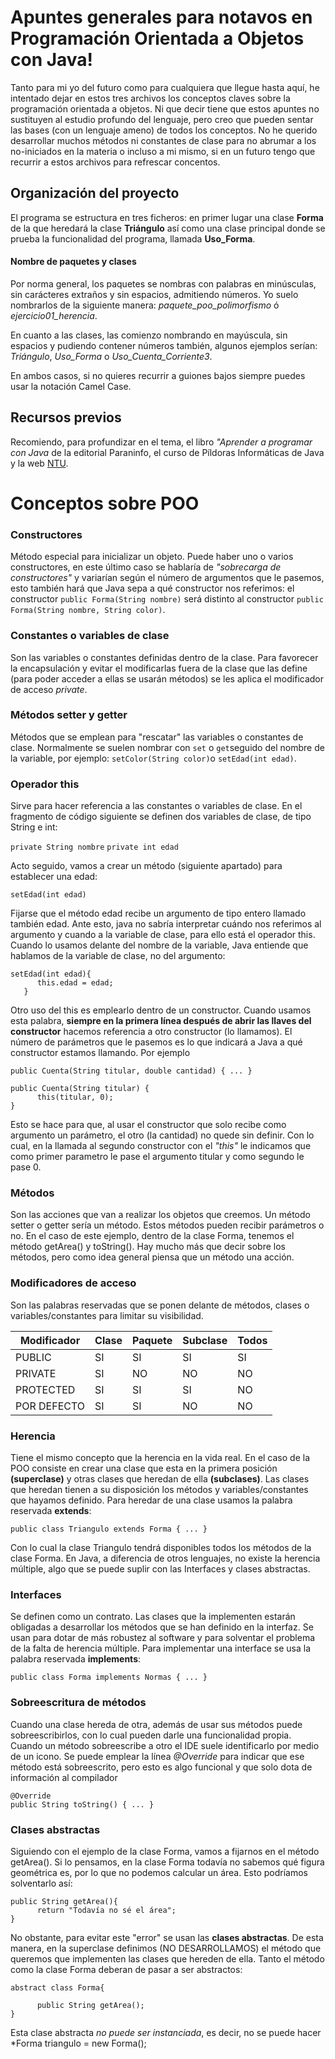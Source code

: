 # Apuntes generales para notavos en Programación Orientada a Objetos con Java!

Tanto para mi yo del futuro como para cualquiera que llegue hasta aquí, he intentado dejar en estos tres archivos los conceptos claves sobre la programación orientada a objetos. Ni que decir tiene que estos apuntes no sustituyen al estudio profundo del lenguaje, pero creo que pueden sentar las bases (con un lenguaje ameno) de todos los conceptos. No he querido desarrollar muchos métodos ni constantes de clase para no abrumar a los no-iniciados en la materia o incluso a mi mismo, si en un futuro tengo que recurrir a estos archivos para refrescar concentos.

## Organización del proyecto
El programa se estructura en tres ficheros: en primer lugar una clase **Forma** de la que heredará la clase **Triángulo** así como una clase principal donde se prueba la funcionalidad del programa, llamada **Uso_Forma**. 

#### Nombre de paquetes y clases
Por norma general, los paquetes se nombras con palabras en minúsculas, sin carácteres extraños y sin espacios, admitiendo números. Yo suelo nombrarlos de la siguiente manera: *paquete_poo_polimorfismo* ó *ejercicio01_herencia*.

En cuanto a las clases, las comienzo nombrando en mayúscula, sin espacios y pudiendo contener números también, algunos ejemplos serían: *Triángulo*, *Uso_Forma* o *Uso_Cuenta_Corriente3*.

En ambos casos, si no quieres recurrir a guiones bajos siempre puedes usar la notación Camel Case.

## Recursos previos
Recomiendo, para profundizar en el tema, el libro *"Aprender a programar con Java* de la editorial Paraninfo, el curso de Píldoras Informáticas de Java y la web [NTU](https://www.ntu.edu.sg/home/ehchua/programming/java/J3b_OOPInheritancePolymorphism.html).

# Conceptos sobre POO
### Constructores
Método especial para inicializar un objeto. Puede haber uno o varios constructores, en este último caso se hablaría de *"sobrecarga de constructores"* y variarían según el número de argumentos que le pasemos, esto también hará que Java sepa a qué constructor nos referimos: el constructor ```public Forma(String nombre)``` será distinto al constructor ```public Forma(String nombre, String color)```.

### Constantes o variables de clase
Son las variables o constantes definidas dentro de la clase. Para favorecer la encapsulación y evitar el modificarlas fuera de la clase que las define (para poder acceder a ellas se usarán métodos) se les aplica el modificador de acceso *private*.

### Métodos setter y getter
Métodos que se emplean para "rescatar" las variables o constantes de clase. Normalmente se suelen nombrar con ```set``` o ```get```seguido del nombre de la variable, por ejemplo: ```setColor(String color)```o ```setEdad(int edad)```.

### Operador this
Sirve para hacer referencia a las constantes o variables de clase. En el fragmento de código siguiente se definen dos variables de clase, de tipo String e int:

```private String nombre```
```private int edad```

Acto seguido, vamos a crear un método (siguiente apartado) para establecer una edad:

```setEdad(int edad)```

Fijarse que el método edad recibe un argumento de tipo entero llamado también edad. Ante esto, java no sabría interpretar cuándo nos referimos al argumento y cuando a la variable de clase, para ello está el operador this. Cuando lo usamos delante del nombre de la variable, Java entiende que hablamos de la variable de clase, no del argumento:

```
setEdad(int edad){
      this.edad = edad;
   }
```

Otro uso del this es emplearlo dentro de un constructor. Cuando usamos esta palabra, **siempre en la primera línea después de abrir las llaves del constructor** hacemos referencia a otro constructor (lo llamamos). El número de parámetros que le pasemos es lo que indicará a Java a qué constructor estamos llamando. Por ejemplo

```
public Cuenta(String titular, double cantidad) { ... }

public Cuenta(String titular) {
      this(titular, 0);
}
```

Esto se hace para que, al usar el constructor que solo recibe como argumento un parámetro, el otro (la cantidad) no quede sin definir. Con lo cual, en la llamada al segundo constructor con el *"this"* le indicamos que como primer parametro le pase el argumento titular y como segundo le pase 0.
    
### Métodos
Son las acciones que van a realizar los objetos que creemos. Un método setter o getter sería un método. Estos métodos pueden recibir parámetros o no. En el caso de este ejemplo, dentro de la clase Forma, tenemos el método getArea() y toString(). Hay mucho más que decir sobre los métodos, pero como idea general piensa que un método una acción.

### Modificadores de acceso
Son las palabras reservadas que se ponen delante de métodos, clases o variables/constantes para limitar su visibilidad.

Modificador | Clase | Paquete | Subclase | Todos
------------|-------|---------|----------|------
PUBLIC | SI | SI | SI | SI
PRIVATE | SI | NO | NO | NO
PROTECTED | SI | SI | SI | NO
POR DEFECTO | SI | SI | NO | NO

### Herencia
Tiene el mismo concepto que la herencia en la vida real. En el caso de la POO consiste en crear una clase que esta en la primera posición **(superclase)** y otras clases que heredan de ella **(subclases)**. Las clases que heredan tienen a su disposición los métodos y variables/constantes que hayamos definido. Para heredar de una clase usamos la palabra reservada **extends**:

```
public class Triangulo extends Forma { ... }
```

Con lo cual la clase Triangulo tendrá disponibles todos los métodos de la clase Forma. En Java, a diferencia de otros lenguajes, no existe la herencia múltiple, algo que se puede suplir con las Interfaces y clases abstractas.

### Interfaces
Se definen como un contrato. Las clases que la implementen estarán obligadas a desarrollar los métodos que se han definido en la interfaz. Se usan para dotar de más robustez al software y para solventar el problema de la falta de herencia múltiple. Para implementar una interface se usa la palabra reservada **implements**:

```
public class Forma implements Normas { ... }
```

### Sobreescritura de métodos
Cuando una clase hereda de otra, además de usar sus métodos puede sobreescribirlos, con lo cual pueden darle una funcionalidad propia. Cuando un método sobreescribe a otro el IDE suele identificarlo por medio de un icono. Se puede emplear la línea *@Override* para indicar que ese método está sobreescrito, pero esto es algo funcional y que solo dota de información al compilador

```
@Override
public String toString() { ... }
```

### Clases abstractas
Siguiendo con el ejemplo de la clase Forma, vamos a fijarnos en el método getArea(). Si lo pensamos, en la clase Forma todavía no sabemos qué figura geométrica es, por lo que no podemos calcular un área. Esto podríamos solventarlo así:

```
public String getArea(){
      return "Todavía no sé el área";
}
```

No obstante, para evitar este "error" se usan las **clases abstractas**. De esta manera, en la superclase definimos (NO DESARROLLAMOS) el método que queremos que implementen las clases que hereden de ella. Tanto el método como la clase Forma deberan de pasar a ser abstractos:

```
abstract class Forma{

      public String getArea();
}
```

Esta clase abstracta *no puede ser instanciada*, es decir, no se puede hacer *Forma triangulo = new Forma();
